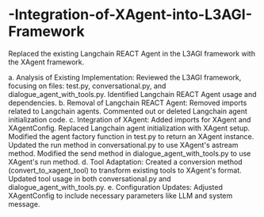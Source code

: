 # -Integration-of-XAgent-into-L3AGI-Framework
Replaced the existing Langchain REACT Agent in the L3AGI framework with the XAgent framework.


a. Analysis of Existing Implementation:
Reviewed the L3AGI framework, focusing on files: test.py, conversational.py, and dialogue_agent_with_tools.py.
Identified Langchain REACT Agent usage and dependencies.
b. Removal of Langchain REACT Agent:
Removed imports related to Langchain agents.
Commented out or deleted Langchain agent initialization code.
c. Integration of XAgent:
Added imports for XAgent and XAgentConfig.
Replaced Langchain agent initialization with XAgent setup.
Modified the agent factory function in test.py to return an XAgent instance.
Updated the run method in conversational.py to use XAgent's astream method.
Modified the send method in dialogue_agent_with_tools.py to use XAgent's run method.
d. Tool Adaptation:
Created a conversion method (convert_to_xagent_tool) to transform existing tools to XAgent's format.
Updated tool usage in both conversational.py and dialogue_agent_with_tools.py.
e. Configuration Updates:
Adjusted XAgentConfig to include necessary parameters like LLM and system message.

